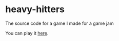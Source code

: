# heavy-hitters
The source code for a game I made for a game jam

You can play it [here](https://savagegod22.itch.io/heavy-hitters).
